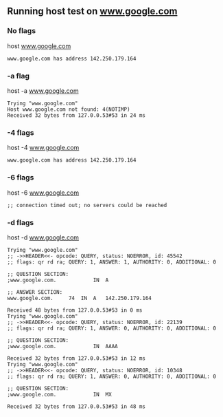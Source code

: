 ## Running host test on www.google.com
### No flags
host www.google.com
```
www.google.com has address 142.250.179.164
```
### -a flag
host -a www.google.com
```
Trying "www.google.com"
Host www.google.com not found: 4(NOTIMP)
Received 32 bytes from 127.0.0.53#53 in 24 ms
```
### -4 flags
host -4 www.google.com
```
www.google.com has address 142.250.179.164
```
### -6 flags
host -6 www.google.com
```
;; connection timed out; no servers could be reached

```
### -d flags
host -d www.google.com
```
Trying "www.google.com"
;; ->>HEADER<<- opcode: QUERY, status: NOERROR, id: 45542
;; flags: qr rd ra; QUERY: 1, ANSWER: 1, AUTHORITY: 0, ADDITIONAL: 0

;; QUESTION SECTION:
;www.google.com.			IN	A

;; ANSWER SECTION:
www.google.com.		74	IN	A	142.250.179.164

Received 48 bytes from 127.0.0.53#53 in 0 ms
Trying "www.google.com"
;; ->>HEADER<<- opcode: QUERY, status: NOERROR, id: 22139
;; flags: qr rd ra; QUERY: 1, ANSWER: 0, AUTHORITY: 0, ADDITIONAL: 0

;; QUESTION SECTION:
;www.google.com.			IN	AAAA

Received 32 bytes from 127.0.0.53#53 in 12 ms
Trying "www.google.com"
;; ->>HEADER<<- opcode: QUERY, status: NOERROR, id: 10348
;; flags: qr rd ra; QUERY: 1, ANSWER: 0, AUTHORITY: 0, ADDITIONAL: 0

;; QUESTION SECTION:
;www.google.com.			IN	MX

Received 32 bytes from 127.0.0.53#53 in 48 ms
```
